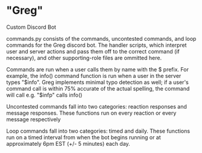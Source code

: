# "Greg"
Custom Discord Bot 

commands.py consists of the commands, uncontested commands, and loop commands for the Greg discord bot. The handler scripts, which interpret user and server actions and pass them off to the correct command (if necessary), and other supporting-role files are ommitted here. 

Commands are run when a user calls them by name with the $ prefix. For example, the info() command function is run when a user in the server types "$info". Greg implements minimal typo detection as well; if a user's command call is within 75% accurate of the actual spelling, the command will call e.g. "$infp" calls info()

Uncontested commands fall into two categories: reaction responses and message responses. These functions run on every reaction or every message respectively

Loop commands fall into two categories: timed and daily. These functions run on a timed interval from when the bot begins running or at approximately 6pm EST (+/- 5 minutes) each day.
